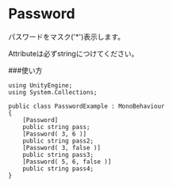 Password
==========================

パスワードをマスク('*')表示します。

Attributeは必ずstringにつけてください。

###使い方

```
using UnityEngine;
using System.Collections;

public class PasswordExample : MonoBehaviour
{
	[Password]
	public string pass;
	[Password( 3, 6 )]
	public string pass2;
	[Password( 3, false )]
	public string pass3;
	[Password( 5, 6, false )]
	public string pass4;
}

```
